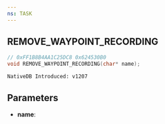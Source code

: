 ```yaml
---
ns: TASK
---
```

## REMOVE_WAYPOINT_RECORDING

```c
// 0xFF1B8B4AA1C25DC8 0x624530B0
void REMOVE_WAYPOINT_RECORDING(char* name);
```

```
NativeDB Introduced: v1207
```

## Parameters
* **name**:
